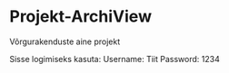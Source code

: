 # Projekt-ArchiView
Võrgurakenduste aine projekt

Sisse logimiseks kasuta:
Username: Tiit
Password: 1234
